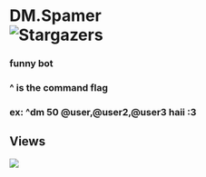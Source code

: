 # DM.Spamer  <br />  <img alt="Stargazers" src="https://img.shields.io/github/stars/i-is-evil-duck/Dm.Spamer?style=for-the-badge&logo=starship&color=C9CBFF&logoColor=D9E0EE&labelColor=302D41">

### funny bot
### ^ is the command flag
### ex: ^dm 50 @user,@user2,@user3 haii :3

## Views

<img src="https://count.getloli.com/get/@co-dm.spam?theme=rule34" />
